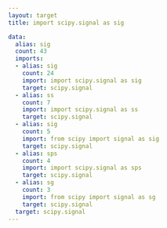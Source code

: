 ```yaml
---
layout: target
title: import scipy.signal as sig

data:
  alias: sig
  count: 43
  imports:
  - alias: sig
    count: 24
    import: import scipy.signal as sig
    target: scipy.signal
  - alias: ss
    count: 7
    import: import scipy.signal as ss
    target: scipy.signal
  - alias: sig
    count: 5
    import: from scipy import signal as sig
    target: scipy.signal
  - alias: sps
    count: 4
    import: import scipy.signal as sps
    target: scipy.signal
  - alias: sg
    count: 3
    import: from scipy import signal as sg
    target: scipy.signal
  target: scipy.signal
---
```

